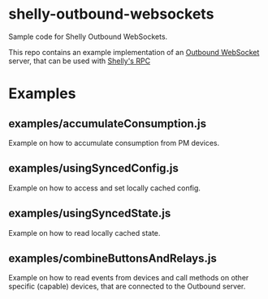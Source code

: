 # shelly-outbound-websockets

Sample code for Shelly Outbound WebSockets.

This repo contains an example implementation of an
[Outbound WebSocket](https://shelly-api-docs.shelly.cloud/gen2/ComponentsAndServices/Ws) server, that
can be used with [Shelly's RPC](https://shelly-api-docs.shelly.cloud/gen2/)

Examples
====

examples/accumulateConsumption.js
---
Example on how to accumulate consumption from PM devices.


examples/usingSyncedConfig.js
---
Example on how to access and set locally cached config.


examples/usingSyncedState.js
---
Example on how to read locally cached state.


examples/combineButtonsAndRelays.js
---
Example on how to read events from devices and call methods on other specific (capable) devices,
that are connected to the Outbound server.
